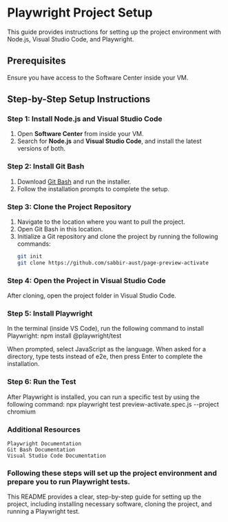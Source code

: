 # Playwright Project Setup

This guide provides instructions for setting up the project environment with Node.js, Visual Studio Code, and Playwright.

## Prerequisites
Ensure you have access to the Software Center inside your VM.

## Step-by-Step Setup Instructions

### Step 1: Install Node.js and Visual Studio Code
1. Open **Software Center** from inside your VM.
2. Search for **Node.js** and **Visual Studio Code**, and install the latest versions of both.

### Step 2: Install Git Bash
1. Download [Git Bash](https://git-scm.com/downloads) and run the installer.
2. Follow the installation prompts to complete the setup.

### Step 3: Clone the Project Repository
1. Navigate to the location where you want to pull the project.
2. Open Git Bash in this location.
3. Initialize a Git repository and clone the project by running the following commands:
   ```bash
   git init
   git clone https://github.com/sabbir-aust/page-preview-activate

### Step 4: Open the Project in Visual Studio Code
After cloning, open the project folder in Visual Studio Code.

### Step 5: Install Playwright
In the terminal (inside VS Code), run the following command to install Playwright:
    npm install @playwright/test

When prompted, select JavaScript as the language.
When asked for a directory, type tests instead of e2e, then press Enter to complete the installation.

### Step 6: Run the Test
After Playwright is installed, you can run a specific test by using the following command:
    npx playwright test preview-activate.spec.js --project chromium

### Additional Resources
    Playwright Documentation
    Git Bash Documentation
    Visual Studio Code Documentation

### Following these steps will set up the project environment and prepare you to run Playwright tests.
This README provides a clear, step-by-step guide for setting up the project, including installing necessary software, cloning the project, and running a Playwright test.